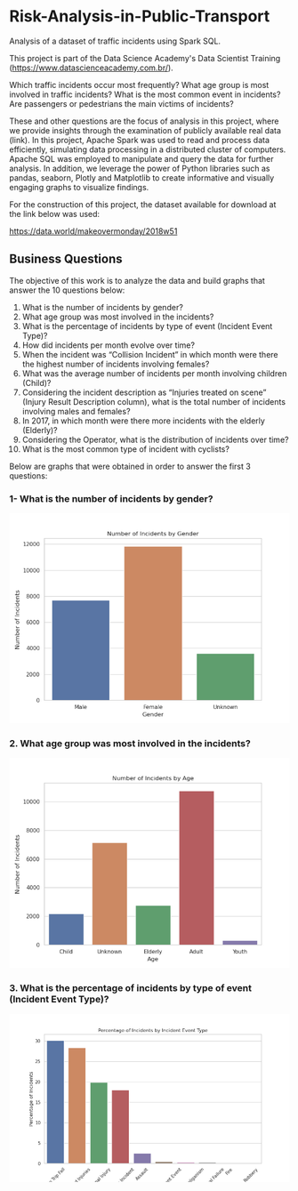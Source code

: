 # Risk-Analysis-in-Public-Transport
Analysis of a dataset of traffic incidents using Spark SQL.

This project is part of the Data Science Academy's Data Scientist Training (https://www.datascienceacademy.com.br/).

Which traffic incidents occur most frequently? What age group is most involved in traffic incidents? What is the most common event in incidents? Are passengers or pedestrians the main victims of incidents?

These and other questions are the focus of analysis in this project, where we provide insights through the examination of publicly available real data (link). In this project, Apache Spark was used to read and process data efficiently, simulating data processing in a distributed cluster of computers. Apache SQL was employed to manipulate and query the data for further analysis. In addition, we leverage the power of Python libraries such as pandas, seaborn, Plotly and Matplotlib to create informative and visually engaging graphs to visualize findings.

For the construction of this project, the dataset available for download at the link below was used:

https://data.world/makeovermonday/2018w51

## Business Questions

The objective of this work is to analyze the data and build graphs that answer the 10 questions below:

1. What is the number of incidents by gender?
2. What age group was most involved in the incidents?
3. What is the percentage of incidents by type of event (Incident Event Type)?
4. How did incidents per month evolve over time?
5. When the incident was “Collision Incident” in which month were there the highest number of incidents involving females?
6. What was the average number of incidents per month involving children (Child)?
7. Considering the incident description as “Injuries treated on scene” (Injury Result Description column), what is the total number of incidents involving males and females?
8. In 2017, in which month were there more incidents with the elderly (Elderly)?
9. Considering the Operator, what is the distribution of incidents over time?
10. What is the most common type of incident with cyclists?

Below are graphs that were obtained in order to answer the first 3 questions:

### 1- What is the number of incidents by gender?

![](img/plot1.png)

### 2. What age group was most involved in the incidents?

![](img/plot2.png)

### 3. What is the percentage of incidents by type of event (Incident Event Type)?

![](img/plot3.png)
